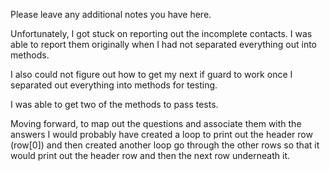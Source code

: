 Please leave any additional notes you have here.


Unfortunately, I got stuck on reporting out the incomplete contacts.  I was able to report them originally when I had not separated everything out into methods.  

I also could not figure out how to get my next if guard to work once I separated out everything into methods for testing.  

I was able to get two of the methods to pass tests. 

Moving forward, to map out the questions and associate them with the answers I would probably have created a loop to print out the header row (row[0]) and then created another loop go through the other rows so that it would print out the header row and then the next row underneath it.  

